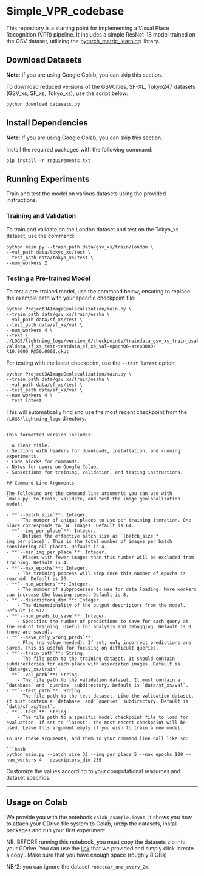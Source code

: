 # Simple_VPR_codebase

This repository is a starting point for implementing a Visual Place Recognition (VPR) pipeline. It includes a simple
ResNet-18 model trained on the GSV dataset, utilizing
the [pytorch_metric_learning](https://kevinmusgrave.github.io/pytorch-metric-learning/) library.

## Download Datasets

**Note**: If you are using Google Colab, you can skip this section.

To download reduced versions of the GSVCities, SF-XL, Tokyo247 datasets (GSV_xs, SF_xs, Tokyo_xs), use the script below:

```shell
python download_datasets.py
```

## Install Dependencies

**Note**: If you are using Google Colab, you can skip this section.

Install the required packages with the following command:

```shell
pip install -r requirements.txt
```

## Running Experiments

Train and test the model on various datasets using the provided instructions.

### Training and Validation

To train and validate on the London dataset and test on the Tokyo_xs dataset, use the command:

```shell
python main.py --train_path data/gsv_xs/train/london \
--val_path data/tokyo_xs/test \
--test_path data/tokyo_xs/test \
--num_workers 2
```

### Testing a Pre-trained Model

To test a pre-trained model, use the command below, ensuring to replace the example path with your specific checkpoint
file:

```shell
python Project3AImageGeolocalization/main.py \
--train_path data/gsv_xs/train/osaka \
--val_path data/sf_xs/test \
--test_path data/sf_xs/val \
--num_workers 4 \
--test \
./LOGS/lightning_logs/version_0/checkpoints/traindata_gsv_xs_train_osaka-valdata_sf_xs_test-testdata_sf_xs_val-epoch06-step0000-R10.0000_R@50.0000.ckpt
```

For testing with the latest checkpoint, use the `--test latest` option:

```shell
python Project3AImageGeolocalization/main.py \
--train_path data/gsv_xs/train/osaka \
--val_path data/sf_xs/test \
--test_path data/sf_xs/val \
--num_workers 4 \
--test latest
```

This will automatically find and use the most recent checkpoint from the `/LOGS/lightning_logs` directory.

```

This formatted version includes:

- A clear title.
- Sections with headers for downloads, installation, and running experiments.
- Code blocks for commands.
- Notes for users on Google Colab.
- Subsections for training, validation, and testing instructions.

## Command Line Arguments

The following are the command line arguments you can use with `main.py` to train, validate, and test the image geolocalization model:

- **`--batch_size`**: Integer.
    - The number of unique places to use per training iteration. One place corresponds to `N` images. Default is 64.
- **`--img_per_place`**: Integer.
    - Defines the effective batch size as `(batch_size * img_per_place)`. This is the total number of images per batch considering all places. Default is 4.
- **`--min_img_per_place`**: Integer.
    - Places with fewer images than this number will be excluded from training. Default is 4.
- **`--max_epochs`**: Integer.
    - The training process will stop once this number of epochs is reached. Default is 20.
- **`--num_workers`**: Integer.
    - The number of subprocesses to use for data loading. More workers can increase the loading speed. Default is 8.
- **`--descriptors_dim`**: Integer.
    - The dimensionality of the output descriptors from the model. Default is 512.
- **`--num_preds_to_save`**: Integer.
    - Specifies the number of predictions to save for each query at the end of training. Useful for analysis and debugging. Default is 0 (none are saved).
- **`--save_only_wrong_preds`**:
    - Flag (no value needed). If set, only incorrect predictions are saved. This is useful for focusing on difficult queries.
- **`--train_path`**: String.
    - The file path to the training dataset. It should contain subdirectories for each place with associated images. Default is `data/gsv_xs/train`.
- **`--val_path`**: String.
    - The file path to the validation dataset. It must contain a `database` and `queries` subdirectory. Default is `data/sf_xs/val`.
- **`--test_path`**: String.
    - The file path to the test dataset. Like the validation dataset, it must contain a `database` and `queries` subdirectory. Default is `data/sf_xs/test`.
- **`--test`**: String.
    - The file path to a specific model checkpoint file to load for evaluation. If set to 'latest', the most recent checkpoint will be used. Leave this argument empty if you wish to train a new model.

To use these arguments, add them to your command line call like so:

```bash
python main.py --batch_size 32 --img_per_place 5 --max_epochs 100 --num_workers 4 --descriptors_dim 256
```

Customize the values according to your computational resources and dataset specifics.

---

## Usage on Colab

We provide you with the notebook `colab_example.ipynb`.
It shows you how to attach your GDrive file system to Colab, unzip the datasets, install packages and run your first experiment.

NB: BEFORE running this notebook, you must copy the datasets zip into your GDrive. You can use the [link](https://drive.google.com/drive/folders/1Ucy9JONT26EjDAjIJFhuL9qeLxgSZKmf?usp=sharing) that we provided and simply click 'create a copy'. Make sure that you have enough space (roughly 8 GBs)

NB^2: you can ignore the dataset `robotcar_one_every_2m`.